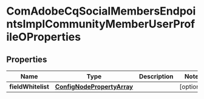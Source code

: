 

# ComAdobeCqSocialMembersEndpointsImplCommunityMemberUserProfileOProperties

## Properties

Name | Type | Description | Notes
------------ | ------------- | ------------- | -------------
**fieldWhitelist** | [**ConfigNodePropertyArray**](ConfigNodePropertyArray.md) |  |  [optional]



